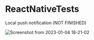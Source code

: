 # ReactNativeTests

Local push notification (NOT FINISHED)


![Screenshot from 2023-01-04 18-21-02](https://user-images.githubusercontent.com/60085936/210601309-f1c676f4-8d46-4fb3-87a7-bae0576a8382.png)

